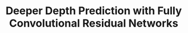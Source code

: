 ﻿---
title: "Deeper Depth Prediction with Fully Convolutional Residual Networks"
collection: publications
permalink: /publication/2016-laina2016deeper
year: 2016
venue: '3D Vision (3DV), 2016 Fourth International Conference on'
authors: 'Laina, Iro and Rupprecht, Christian and Belagiannis, Vasileios and Tombari, Federico and Navab, Nassir'
paperurl: 'http://ieeexplore.ieee.org/abstract/document/7785097/'
bibtex: "@inproceedings{laina2016deeper,\n    author = \"Laina, Iro and Rupprecht, Christian and Belagiannis, Vasileios and Tombari, Federico and Navab, Nassir\",\n    title = \"Deeper Depth Prediction with Fully Convolutional Residual Networks\",\n    booktitle = \"3D Vision (3DV), 2016 Fourth International Conference on\",\n    pages = \"239--248\",\n    year = \"2016\",\n    organization = \"IEEE\"\n}\n"
---